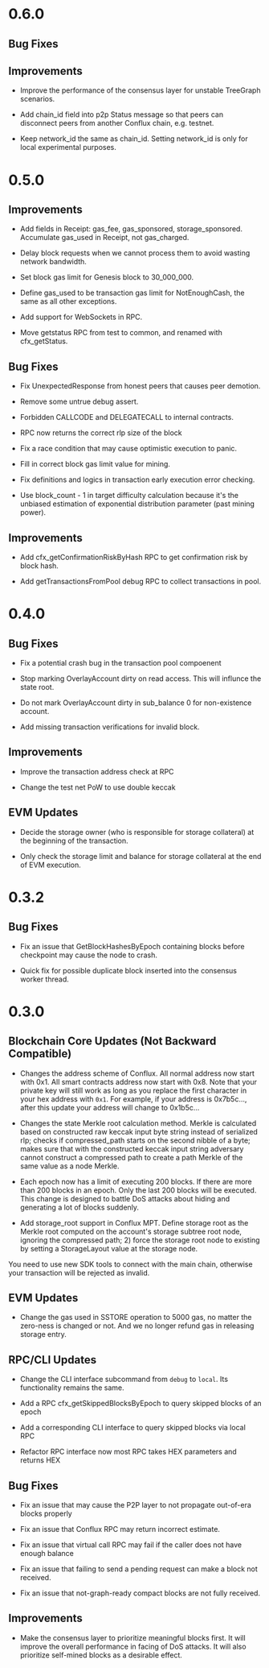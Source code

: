# 0.6.0

## Bug Fixes

## Improvements


- Improve the performance of the consensus layer for unstable TreeGraph scenarios. 

- Add chain_id field into p2p Status message so that peers can disconnect peers
from another Conflux chain, e.g. testnet.

- Keep network_id the same as chain_id. Setting network_id is only for local
experimental purposes.

# 0.5.0

## Improvements

- Add fields in Receipt: gas_fee, gas_sponsored, storage_sponsored. Accumulate gas_used in Receipt, not gas_charged.

- Delay block requests when we cannot process them to avoid wasting network bandwidth.

- Set block gas limit for Genesis block to 30_000_000.

- Define gas_used to be transaction gas limit for NotEnoughCash, the same as all other exceptions.

- Add support for WebSockets in RPC.

- Move getstatus RPC from test to common, and renamed with cfx_getStatus.

## Bug Fixes

- Fix UnexpectedResponse from honest peers that causes peer demotion.

- Remove some untrue debug assert.

- Forbidden CALLCODE and DELEGATECALL to internal contracts.

- RPC now returns the correct rlp size of the block

- Fix a race condition that may cause optimistic execution to panic.

- Fill in correct block gas limit value for mining.

- Fix definitions and logics in transaction early execution error checking.

- Use block_count - 1 in target difficulty calculation because it's the unbiased estimation of exponential distribution parameter (past mining power).

## Improvements

- Add cfx_getConfirmationRiskByHash RPC to get confirmation risk by block hash.

- Add getTransactionsFromPool debug RPC to collect transactions in pool.

# 0.4.0

## Bug Fixes

- Fix a potential crash bug in the transaction pool compoenent

- Stop marking OverlayAccount dirty on read access. This will influnce the state root. 

- Do not mark OverlayAccount dirty in sub_balance 0 for non-existence account.

- Add missing transaction verifications for invalid block.

## Improvements

- Improve the transaction address check at RPC

- Change the test net PoW to use double keccak

## EVM Updates

- Decide the storage owner (who is responsible for storage collateral) at the beginning of the transaction. 

- Only check the storage limit and balance for storage collateral at the end of EVM execution. 

# 0.3.2

## Bug Fixes

- Fix an issue that GetBlockHashesByEpoch containing blocks before checkpoint may cause the node to crash.

- Quick fix for possible duplicate block inserted into the consensus worker thread.

# 0.3.0

## Blockchain Core Updates (Not Backward Compatible)

- Changes the address scheme of Conflux. All normal address now start with 0x1.
All smart contracts address now start with 0x8. Note that your private key will
still work as long as you replace the first character in your hex address with
``0x1``. For example, if your address is 0x7b5c..., after this update your
address will change to 0x1b5c...

- Changes the state Merkle root calculation method. Merkle is calculated based
on constructed raw keccak input byte string instead of serialized rlp; checks if
compressed_path starts on the second nibble of a byte; makes sure that with the
constructed keccak input string adversary cannot construct a compressed path to
create a path Merkle of the same value as a node Merkle.

- Each epoch now has a limit of executing 200 blocks. If there are more than
200 blocks in an epoch. Only the last 200 blocks will be executed. This change
is designed to battle DoS attacks about hiding and generating a lot of blocks
suddenly.

- Add storage_root support in Conflux MPT. Define storage root as the Merkle
root computed on the account's storage subtree root node, ignoring the
compressed path; 2) force the storage root node to existing by setting a
StorageLayout value at the storage node. 

You need to use new SDK tools to connect with the main chain, otherwise your
transaction will be rejected as invalid. 

## EVM Updates

- Change the gas used in SSTORE operation to 5000 gas, no matter the zero-ness
is changed or not. And we no longer refund gas in releasing storage entry. 

## RPC/CLI Updates

- Change the CLI interface subcommand from `debug` to `local`. Its
functionality remains the same.

- Add a RPC cfx_getSkippedBlocksByEpoch to query skipped blocks of an epoch

- Add a corresponding CLI interface to query skipped blocks via local RPC

- Refactor RPC interface now most RPC takes HEX parameters and returns HEX

## Bug Fixes

- Fix an issue that may cause the P2P layer to not propagate out-of-era blocks properly

- Fix an issue that Conflux RPC may return incorrect estimate.

- Fix an issue that virtual call RPC may fail if the caller does not have enough balance

- Fix an issue that failing to send a pending request can make a block not received.

- Fix an issue that not-graph-ready compact blocks are not fully received.


## Improvements

- Make the consensus layer to prioritize meaningful blocks first. It will
improve the overall performance in facing of DoS attacks. It will also
prioritize self-mined blocks as a desirable effect.
